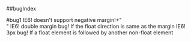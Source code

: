 ##bugIndex

#bug1
IE6! doesn't support negative margin!+"<br/>"
IE6! double margin bug! If the float direction is same as the margin
IE6! 3px bug! If a float element is followed by another non-float element